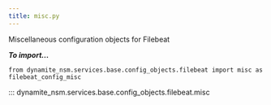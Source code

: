 ```yaml
---
title: misc.py
---
```


Miscellaneous configuration objects for Filebeat

***To import...***
```python3
from dynamite_nsm.services.base.config_objects.filebeat import misc as filebeat_config_misc
```

::: dynamite_nsm.services.base.config_objects.filebeat.misc
